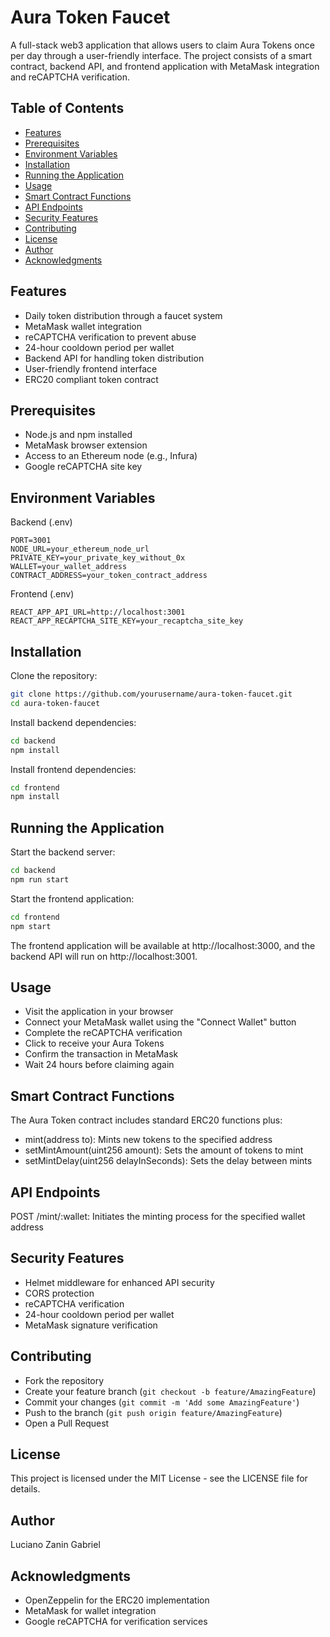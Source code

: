 # Aura Token Faucet
A full-stack web3 application that allows users to claim Aura Tokens once per day through a user-friendly interface. The project consists of a smart contract, backend API, and frontend application with MetaMask integration and reCAPTCHA verification.

## Table of Contents

- [Features](#features)
- [Prerequisites](#prerequisites)
- [Environment Variables](#environment-variables)
- [Installation](#installation)
- [Running the Application](#running-the-application)
- [Usage](#usage)
- [Smart Contract Functions](#smart-contract-functions)
- [API Endpoints](#api-endpoints)
- [Security Features](#security-features)
- [Contributing](#contributing)
- [License](#license)
- [Author](#author)
- [Acknowledgments](#acknowledgments)
## Features

- Daily token distribution through a faucet system
- MetaMask wallet integration
- reCAPTCHA verification to prevent abuse
- 24-hour cooldown period per wallet
- Backend API for handling token distribution
- User-friendly frontend interface
- ERC20 compliant token contract

## Prerequisites

- Node.js and npm installed
- MetaMask browser extension
- Access to an Ethereum node (e.g., Infura)
- Google reCAPTCHA site key

## Environment Variables

Backend (.env)
```
PORT=3001
NODE_URL=your_ethereum_node_url
PRIVATE_KEY=your_private_key_without_0x
WALLET=your_wallet_address
CONTRACT_ADDRESS=your_token_contract_address
```
Frontend (.env)
```
REACT_APP_API_URL=http://localhost:3001
REACT_APP_RECAPTCHA_SITE_KEY=your_recaptcha_site_key
```
## Installation

Clone the repository:
```bash
git clone https://github.com/yourusername/aura-token-faucet.git
cd aura-token-faucet
```
Install backend dependencies:
```bash
cd backend
npm install
```
Install frontend dependencies:
```bash
cd frontend
npm install
```

## Running the Application

Start the backend server:
```bash
cd backend
npm run start
```
Start the frontend application:
```bash
cd frontend
npm start
```

The frontend application will be available at http://localhost:3000, and the backend API will run on http://localhost:3001.
## Usage

- Visit the application in your browser
- Connect your MetaMask wallet using the "Connect Wallet" button
- Complete the reCAPTCHA verification
- Click to receive your Aura Tokens
- Confirm the transaction in MetaMask
- Wait 24 hours before claiming again

## Smart Contract Functions
The Aura Token contract includes standard ERC20 functions plus:

- mint(address to): Mints new tokens to the specified address
- setMintAmount(uint256 amount): Sets the amount of tokens to mint
- setMintDelay(uint256 delayInSeconds): Sets the delay between mints

## API Endpoints

POST /mint/:wallet: Initiates the minting process for the specified wallet address

## Security Features

- Helmet middleware for enhanced API security
- CORS protection
- reCAPTCHA verification
- 24-hour cooldown period per wallet
- MetaMask signature verification

## Contributing

- Fork the repository
- Create your feature branch (`git checkout -b feature/AmazingFeature`)
- Commit your changes (`git commit -m 'Add some AmazingFeature'`)
- Push to the branch (`git push origin feature/AmazingFeature`)
- Open a Pull Request

## License
This project is licensed under the MIT License - see the LICENSE file for details.

## Author 
Luciano Zanin Gabriel

## Acknowledgments

- OpenZeppelin for the ERC20 implementation
- MetaMask for wallet integration
- Google reCAPTCHA for verification services
